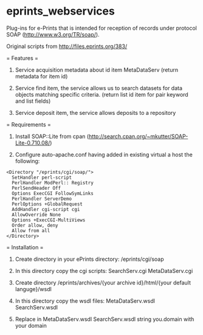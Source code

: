 eprints_webservices
===================

Plug-ins for e-Prints that is intended for reception of records under protocol SOAP (http://www.w3.org/TR/soap/).

Original scripts from http://files.eprints.org/383/

= Features =

1. Service acquisition metadata about id item MetaDataServ (return metadata for item id)

2. Service find item, the service allows us to search datasets for data objects matching specific criteria. (return list id item for pair keyword and list fields)

3. Service deposit item, the service allows deposits to a repository

= Requirements =

1. Install SOAP::Lite from cpan (http://search.cpan.org/~mkutter/SOAP-Lite-0.710.08/)

2. Configure auto-apache.conf having added in existing virtual a host the following:

```
<Directory "/eprints/cgi/soap/"> 
  SetHandler perl-script 
  PerlHandler ModPerl:: Registry 
  PerlSendHeader Off 
  Options ExecCGI FollowSymLinks 
  PerlHandler ServerDemo 
  PerlOptions +GlobalRequest 
  AddHandler cgi-script cgi 
  AllowOverride None 
  Options +ExecCGI-MultiViews 
  Order allow, deny 
  Allow from all 
</Directory> 
```

= Installation =

1. Create directory in your ePrints directory: /eprints/cgi/soap

2. In this directory copy the cgi scripts: SearchServ.cgi MetaDataServ.cgi

3. Create directory /eprints/archives/{your archive id}/html/{your default languge}/wsdl

4. In this directory copy the wsdl files: MetaDataServ.wsdl SearchServ.wsdl

5. Replace in MetaDataServ.wsdl SearchServ.wsdl string you.domain with your domain 
